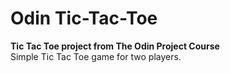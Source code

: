 # Odin Tic-Tac-Toe
**Tic Tac Toe project from The Odin Project Course**<br />
Simple Tic Tac Toe game for two players.
